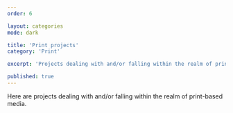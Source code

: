 ```yaml
---
order: 6

layout: categories
mode: dark

title: 'Print projects'
category: 'Print'

excerpt: 'Projects dealing with and/or falling within the realm of print-based media.'

published: true
---
```


Here are projects dealing with and/or falling within the realm of print-based media.